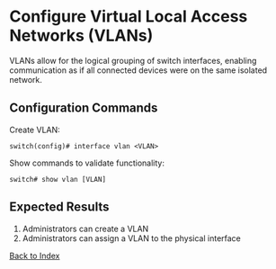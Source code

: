 # Configure Virtual Local Access Networks (VLANs)

VLANs allow for the logical grouping of switch interfaces, enabling communication as if all connected devices were on the same isolated network.

## Configuration Commands

Create VLAN:

```
switch(config)# interface vlan <VLAN>
```

Show commands to validate functionality:

```
switch# show vlan [VLAN]
```

## Expected Results

1. Administrators can create a VLAN
2. Administrators can assign a VLAN to the physical interface


[Back to Index](index.md)
